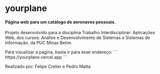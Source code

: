 # yourplane
<h4>Página web para um catálogo de aeronaves pessoais.</h4>
<p></p>Projeto desenvolvido para a disciplina Trabalho Interdisciplinar: Aplicações Web, dos cursos: Análise e Desenvolvimento de Sistemas e Sistemas de Informação, da PUC Minas Betim.</p>
Para visualizar a página, basta ir para esse endereço:
```
https://yourplane.vercel.app
```
<p></p>Realizado por: Felipe Crelier e Pedro Matta</p>
